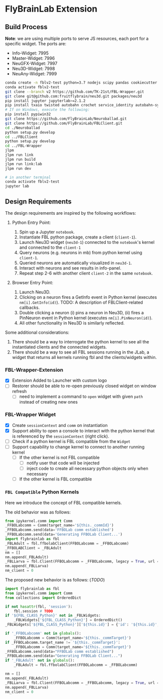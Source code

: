 # FlyBrainLab Extension

## Build Process
**Note**: we are using multiple ports to serve JS resources, each port for a specific widget. The ports are:
- Info-Widget: 7995
- Master-Widget: 7996
- NeuGFX-Widget: 7997
- Neu3D-Widget: 7998
- NeuAny-Widget: 7999

```bash
conda create -n fblv2-test python=3.7 nodejs scipy pandas cookiecutter git yarn -c conda-forge -y
conda activate fblv2-test
git clone --branch v2 https://github.com/TK-21st/FBL-Wrapper.git
git clone git@github.com:fruitflybrain/neu3d.git packages/neu3d
pip install jupyter jupyterlab>=2.1.2
pip install txaio twisted autobahn crochet service_identity autobahn-sync matplotlib h5py seaborn fastcluster networkx jupyter
# If on Windows, execute the following:
pip install pypiwin32
git clone https://github.com/FlyBrainLab/Neuroballad.git
git clone https://github.com/FlyBrainLab/FBLClient.git
cd ./Neuroballad
python setup.py develop
cd ../FBLClient
python setup.py develop
cd ../FBL-Wrapper
jlpm
jlpm run link
jlpm run build
jlpm run link:lab
jlpm run dev

# in another terminal
conda activate fblv2-test
jupyter lab
```

## Design Requirements
The design requirements are inspired by the following workflows:

1. Python Entry Point:
    1. Spin up a Jupyter `notebook`.
    2. Instantiate FBL python package, create a client (`client-1`).
    3. Launch Neu3D widget (`neu3d-1`) connected to the `notebook`'s kernel and connected to the `client-1`
    4. Query neurons (e.g. neurons in mb) from python kernel using `client-1`.
    5. Queried neurons are automatically visualized in `neu3d-1`.
    6. Interact with neurons and see results in info-panel.
    7. Repeat step 2-6 with another client `client-2` in the same `notebook`.

2. Browser Entry Point:
    1. Launch Neu3D.
    2. Clicking on a neuron fires a GetInfo event in Python kernel (executes `nm[i].GetInfo(id)`). TODO: A description of FBLClient-related callbacks.
    3. Double clicking a neuron (i) pins a neuron in Neu3D, (ii) fires a PinNeuron event in Python kernel (executes `nm[i].PinNeuron(id)`).
    4. All other functionality in Neu3D is similarly reflected.

Some additional considerations:
1. There should be a way to interrogate the python kernel to see all the instantiated clients and the connected widgets.
2. There should be a way to see all FBL sessions running in the JLab, a widget that returns all kernels running fbl and the clients/widgets within.

### FBL-Wrapper-Extension
- [x] Extension Added to Launcher with custom logo
- [ ] Restorer should be able to re-open previously closed widget on window refresh
    - [ ] need to implement a command to `open` widget with given `path` instead of creating new ones

### FBL-Wrapper Widget
- [x] Create `sessionContext` and `comm` on instantiation
- [x] Support ability to open a console to interact with the python kernel that is referenced by the `sessionContext` (right click).
- [ ] Check if a python kernel is FBL compatible from the `Widget`
- [ ] Support capability to change kernel to connect to another running kernel
    - [ ] If the other kernel is not FBL compatible
        - [ ] notify user that code will be injected 
        - [ ] inject code to create all necessary python objects only when necessary
    - [ ] If the other kernel is FBL compatible

### `FBL Compatible` Python Kernels
Here we introduce the concept of FBL compatible kernels.

The old behavior was as follows:
```python
from ipykernel.comm import Comm
_FFBOLabcomm = Comm(target_name='${this._commId}')
_FFBOLabcomm.send(data='FFBOLab comm established')
_FFBOLabcomm.send(data='Generating FFBOLab Client...')
import flybrainlab as fbl
_FBLAdult = fbl.ffbolabClient(FFBOLabcomm = _FFBOLabcomm)
_FFBOLABClient = _FBLAdult
nm = []
nm.append(_FBLAdult)
_FBLLarva = fbl.Client(FFBOLabcomm = _FFBOLabcomm, legacy = True, url = u'wss://neuronlp.fruitflybrain.org:9020/ws')
nm.append(_FBLLarva)
nm_client = 0
```

The proposed new behavior is as follows: (_TODO_)
```python
import flybrainlab as fbl
from ipykernel.comm import Comm
from collections import OrderedDict

if not hasattr(fbl, 'session'):
    fbl.session # TODO
if '${FBL_CLASS_Python}' not in _FBLWidgets:
    _FBLWidgets['${FBL_CLASS_Python}'] = OrderedDict()
_FBLWidgets['${FBL_CLASS_Python}']['${this.id}'] = {'id': '${this.id}', 'comm':_FFBOLabcomm}

if '_FFBOLabcomm' not in globals():
    _FFBOLabcomm = Comm(target_name='${this._commTarget}')
if _FFBOLabcomm.target_name != '${this._commTarget}':
    _FFBOLabcomm = Comm(target_name='${this._commTarget}')
_FFBOLabcomm.send(data="FFBOLab comm established")
_FFBOLabcomm.send(data="Generating FFBOLab Client...")
if '_FBLAdult' not in globals():
    _FBLAdult = fbl.ffbolabClient(FFBOLabcomm = _FFBOLabcomm)

nm = []
nm.append(_FBLAdult)
_FBLLarva = fbl.Client(FFBOLabcomm = _FFBOLabcomm, legacy = True, url = u'wss://neuronlp.fruitflybrain.org:9020/ws')
nm.append(_FBLLarva)
nm_client = 0
```
